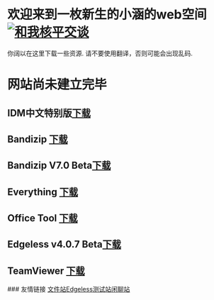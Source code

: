 # 欢迎来到一枚新生的小涵的web空间<a target="_blank" href="http://wpa.qq.com/msgrd?v=3&uin=1115058004&site=qq&menu=yes"><img border="0" src="http://wpa.qq.com/pa?p=2:1115058004:51" alt="和我核平交谈" title="和我核平交谈"/></a>
你阔以在这里下载一些资源.
请不要使用翻译，否则可能会出现乱码.
<span id="runtime_span"></span>
<script type="text/javascript">function show_runtime(){window.setTimeout("show_runtime()",1000);X=new 
Date("1/1/2020 0:00:00");
Y=new Date();T=(Y.getTime()-X.getTime());M=24*60*60*1000;
a=T/M;A=Math.floor(a);b=(a-A)*24;B=Math.floor(b);c=(b-B)*60;C=Math.floor((b-B)*60);D=Math.floor((c-C)*60);
runtime_span.innerHTML="本站已在github.com发布"+A+"天"+B+"小时"+C+"分"+D+"秒"}show_runtime();</script>

# 网站尚未建立完毕
## IDM中文特别版<a href="https://www.lanzous.com/i8e4lli">下载</a>
## Bandizip <a href="http://dl.bandisoft.com/bandizip/BANDIZIP-SETUP.EXE">下载</a>
## Bandizip V7.0 Beta<a href="http://dl.bandisoft.com/bandizip.online/BANDIZIP-SETUP-ONLINE.EXE?4">下载</a>
## Everything <a href="https://www.voidtools.com/Everything-1.4.1.935.x86-Setup.exe">下载</a>
## Office Tool <a href="https://download.coolhub.top/Office%20Tool%20v7.4.zip">下载</a>
## Edgeless v4.0.7 Beta<a href="https://down.edgeless.top/A:?image_mode=0">下载</a>
## TeamViewer <a href="https://dl.teamviewer.cn/download/version_15x/TeamViewer_Setup.exe">下载</a>
<link rel="shortcut icon" href="/favicon.ico" type="image/x-icon" />
### 友情链接 <a href="http://file.xiaiisme.club/">文件站</a><a href="https://home.edgeless.top/">Edgeless</a><a href="http://beta.xiaiisme.club/">测试站</a><a href="http://chat.xiaiisme.club/">闲聊站</a>


